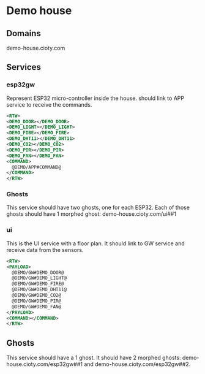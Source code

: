 # Demo house

## Domains

demo-house.cioty.com

## Services

### esp32gw

Represent ESP32 micro-controller inside the house. should link to APP service to receive the commands.

```xml
<RTW>
<DEMO_DOOR></DEMO_DOOR>
<DEMO_LIGHT></DEMO_LIGHT>
<DEMO_FIRE></DEMO_FIRE>
<DEMO_DHT11></DEMO_DHT11>
<DEMO_CO2></DEMO_CO2>
<DEMO_PIR></DEMO_PIR>
<DEMO_FAN></DEMO_FAN>
<COMMAND>
  @DEMO/APP#COMMAND@
</COMMAND>
</RTW>
```

### Ghosts

This service should have two ghosts, one for each ESP32. Each of those ghosts should have 1 morphed ghost: demo-house.cioty.com/ui##1

### ui

This is the UI service with a floor plan. It should link to GW service and receive data from the sensors.

```xml
<RTW>
<PAYLOAD>
  @DEMO/GW#DEMO_DOOR@
  @DEMO/GW#DEMO_LIGHT@
  @DEMO/GW#DEMO_FIRE@
  @DEMO/GW#DEMO_DHT11@
  @DEMO/GW#DEMO_CO2@
  @DEMO/GW#DEMO_PIR@
  @DEMO/GW#DEMO_FAN@
</PAYLOAD>
<COMMAND></COMMAND>
</RTW>
```

## Ghosts

This service should have a 1 ghost. It should have 2 morphed ghosts: demo-house.cioty.com/esp32gw##1 and demo-house.cioty.com/esp32gw##2.